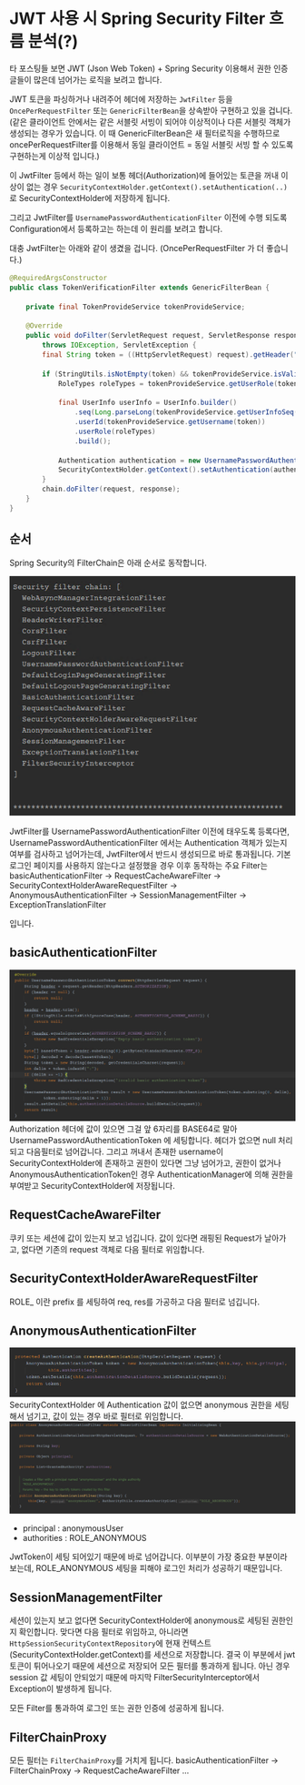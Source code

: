 # JWT 사용 시 Spring Security Filter 흐름 분석(?)

타 포스팅들 보면 JWT (Json Web Token) + Spring Security 이용해서 권한 인증 글들이 많은데 넘어가는 로직을 보려고 합니다.

JWT 토큰을 파싱하거나 내려주어 헤더에 저장하는 `JwtFilter` 등을 `OncePerRequestFilter` 또는 `GenericFilterBean`을 상속받아 구현하고 있을 겁니다. (같은 클라이언트 안에서는 같은 서블릿 서빙이 되어야 이상적이나 다른 서블릿 객체가 생성되는 경우가 있습니다. 이 때 GenericFilterBean은 새 필터로직을 수행하므로 oncePerRequestFilter를 이용해서 동일 클라이언트 = 동일 서블릿 서빙 할 수 있도록 구현하는게 이상적 입니다.)

이 JwtFilter 등에서 하는 일이 보통 헤더(Authorization)에 들어있는 토큰을 꺼내 이상이 없는 경우 `SecurityContextHolder.getContext().setAuthentication(..)` 로 SecurityContextHolder에 저장하게 됩니다.

그리고 JwtFilter를 `UsernamePasswordAuthenticationFilter` 이전에 수행 되도록 Configuration에서 등록하고는 하는데 이 원리를 보려고 합니다.

대충 JwtFilter는 아래와 같이 생겼을 겁니다. (OncePerRequestFilter 가 더 좋습니다.)
```java
@RequiredArgsConstructor
public class TokenVerificationFilter extends GenericFilterBean {

    private final TokenProvideService tokenProvideService;

    @Override
    public void doFilter(ServletRequest request, ServletResponse response, FilterChain chain)
        throws IOException, ServletException {
        final String token = ((HttpServletRequest) request).getHeader("Authorization");

        if (StringUtils.isNotEmpty(token) && tokenProvideService.isValidToken(token)) {
            RoleTypes roleTypes = tokenProvideService.getUserRole(token);

            final UserInfo userInfo = UserInfo.builder()
                .seq(Long.parseLong(tokenProvideService.getUserInfoSeq(token)))
                .userId(tokenProvideService.getUsername(token))
                .userRole(roleTypes)
                .build();

            Authentication authentication = new UsernamePasswordAuthenticationToken(userInfo, "", roleTypes.getAuthorities());
            SecurityContextHolder.getContext().setAuthentication(authentication);
        }
        chain.doFilter(request, response);
    }
}
```
## 순서
Spring Security의 FilterChain은 아래 순서로 동작합니다.

![](./../../static/Framework/spring-security-filterchain.png)


JwtFilter를 UsernamePasswordAuthenticationFilter 이전에 태우도록 등록다면, UsernamePasswordAuthenticationFilter 에서는 Authentication 객체가 있는지 여부를 검사하고 넘어가는데, JwtFilter에서 반드시 생성되므로 바로 통과됩니다. 기본 로그인 페이지를 사용하지 않는다고 설정했을 경우 이후 동작하는 주요 Filter는 
basicAuthenticationFilter -> 
RequestCacheAwareFilter -> 
SecurityContextHolderAwareRequestFilter -> 
AnonymousAuthenticationFilter -> 
SessionManagementFilter -> 
ExceptionTranslationFilter

입니다.  

## basicAuthenticationFilter
![](./../../static/Framework/basicAuthenticationConverter.png)
Authorization 헤더에 값이 있으면 그걸 앞 6자리를 BASE64로 말아 UsernamePasswordAuthenticationToken 에 세팅합니다. 헤더가 없으면 null 처리되고 다음필터로 넘어갑니다. 그리고 꺼내서 존재한 username이 SecurityContextHolder에 존재하고 권한이 있다면 그냥 넘어가고, 권한이 없거나 AnonymousAuthenticationToken인 경우 AuthenticationManager에 의해 권한을 부여받고 SecurityContextHolder에 저장됩니다.

## RequestCacheAwareFilter
쿠키 또는 세션에 값이 있는지 보고 넘깁니다. 값이 있다면 래핑된 Request가 날아가고, 없다면 기존의 request 객체로 다음 필터로 위임합니다.

## SecurityContextHolderAwareRequestFilter
ROLE_ 이란 prefix 를 세팅하여 req, res를 가공하고 다음 필터로 넘깁니다.

## AnonymousAuthenticationFilter
![](./../../static/Framework/anonymousAuthenticationFilter.png)
SecurityContextHolder 에 Authentication 값이 없으면 anonymous 권한을 세팅해서 넘기고, 값이 있는 경우 바로 필터로 위임합니다.
![](./../../static/Framework/anonymousAuthenticationFilter2.png)
- principal : anonymousUser
- authorities : ROLE_ANONYMOUS

JwtToken이 세팅 되어있기 때문에 바로 넘어갑니다. 이부분이 가장 중요한 부분이라 보는데, ROLE_ANONYMOUS 세팅을 피해야 로그인 처리가 성공하기 때문입니다.

## SessionManagementFilter
세션이 있는지 보고 없다면 SecurityContextHolder에 anonymous로 세팅된 권한인지 확인합니다. 맞다면 다음 필터로 위임하고, 아니라면 `HttpSessionSecurityContextRepository`에 현재 컨텍스트(SecurityContextHolder.getContext)를 세션으로 저장합니다.
결국 이 부분에서 jwt 토큰이 튀어나오기 때문에 세션으로 저장되어 모든 필터를 통과하게 됩니다. 아닌 경우 session 값 세팅이 안되었기 때문에 마지막 FilterSecurityInterceptor에서 Exception이 발생하게 됩니다.

모든 Filter를 통과하여 로그인 또는 권한 인증에 성공하게 됩니다.

## FilterChainProxy
모든 필터는 `FilterChainProxy`를 거치게 됩니다.
basicAuthenticationFilter -> FilterChainProxy -> RequestCacheAwareFilter ...